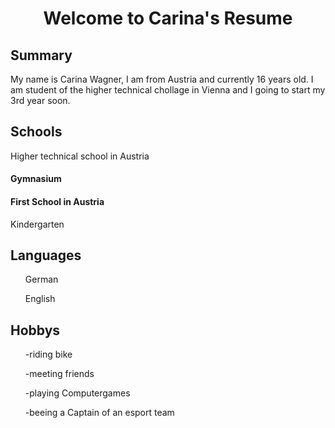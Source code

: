 <h1 align="center">Welcome to Carina's Resume</h1>
<p> </p>
<p> </p>
<h2> Summary</h2>
<p>My name is Carina Wagner, I am from Austria and currently 16 years old. I am student of the higher technical chollage in Vienna and I going to start my 3rd year soon.</p>
<h2>Schools</h2>
<p> Higher technical school in Austria</p>
<p> <h4>Gymnasium</h4></p>
<p> <h4>First School in Austria</h4></p>
<p> Kindergarten</p>
<h2> Languages</h2>
<ul>German</ul>
<ul>English</ul>
<h2>Hobbys</h2>
<ol>-riding bike</ol>
<ol>-meeting friends</ol>
<ol>-playing Computergames</ol>
<ol>-beeing a Captain of an esport team</ol>
